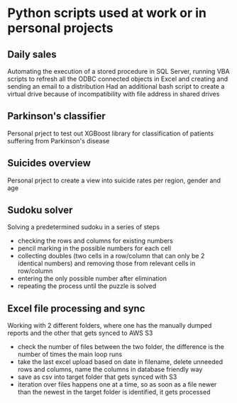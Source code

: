 # Python scripts used at work or in personal projects



## Daily sales 

Automating the execution of a stored procedure in SQL Server, running VBA scripts to refresh all the ODBC connected objects in Excel and creating and sending an email to a distribution
Had an additional bash script to create a virtual drive because of incompatibility with file address in shared drives

## Parkinson's classifier

Personal prject to test out XGBoost library for classification of patients suffering from Parkinson's disease

## Suicides overview

Personal prject to create a view into suicide rates per region, gender and age

## Sudoku solver

Solving a predetermined sudoku in a series of steps 
* checking the rows and columns for existing numbers
* pencil marking in the possible numbers for each cell
* collecting doubles (two cells in a row/column that can only be 2 identical numbers) and removing those from relevant cells in row/column
* entering the only possible number after elimination
* repeating the process until the puzzle is solved

## Excel file processing and sync
Working with 2 different folders, where one has the manually dumped reports and the other that gets synced to AWS S3
* check the number of files between the two folder, the difference is the number of times the main loop runs
* take the last excel upload based on date in filename, delete unneeded rows and columns, name the columns in database friendly way
* save as csv into target folder that gets synced with S3
* iteration over files happens one at a time, so as soon as a file newer than the newest in the target folder is identified, it gets processed
